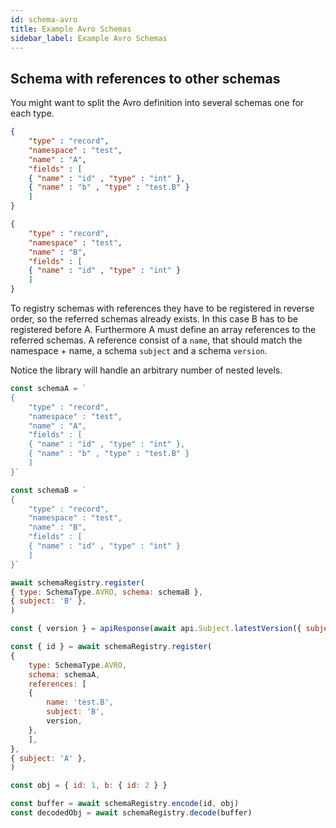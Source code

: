 ```yaml
---
id: schema-avro
title: Example Avro Schemas
sidebar_label: Example Avro Schemas
---
```


## Schema with references to other schemas

You might want to split the Avro definition into several schemas one for each type.

```json
{
	"type" : "record",
	"namespace" : "test",
	"name" : "A",
	"fields" : [
	{ "name" : "id" , "type" : "int" },
	{ "name" : "b" , "type" : "test.B" }
	]
}
```

```json
{
	"type" : "record",
	"namespace" : "test",
	"name" : "B",
	"fields" : [
	{ "name" : "id" , "type" : "int" }
	]
}
```

To registry schemas with references they have to be registered in reverse order, so the referred schemas already exists. In this case B has to be registered before A. Furthermore A must define an array references to the referred schemas. A reference consist of a `name`, that should match the namespace + name, a schema `subject` and a schema `version`.

Notice the library will handle an arbitrary number of nested levels.

```js
const schemaA = `
{
	"type" : "record",
	"namespace" : "test",
	"name" : "A",
	"fields" : [
	{ "name" : "id" , "type" : "int" },
	{ "name" : "b" , "type" : "test.B" }
	]
}`

const schemaB = `
{
	"type" : "record",
	"namespace" : "test",
	"name" : "B",
	"fields" : [
	{ "name" : "id" , "type" : "int" }
	]
}`

await schemaRegistry.register(
{ type: SchemaType.AVRO, schema: schemaB },
{ subject: 'B' },
)

const { version } = apiResponse(await api.Subject.latestVersion({ subject: 'B' }))

const { id } = await schemaRegistry.register(
{
	type: SchemaType.AVRO,
	schema: schemaA,
	references: [
	{
		name: 'test.B',
		subject: 'B',
		version,
	},
	],
},
{ subject: 'A' },
)

const obj = { id: 1, b: { id: 2 } }

const buffer = await schemaRegistry.encode(id, obj)
const decodedObj = await schemaRegistry.decode(buffer)
```
